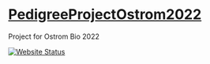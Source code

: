 # [PedigreeProjectOstrom2022](https://srimanachanta.github.io/PedigreeProjectOstrom2022/)
Project for Ostrom Bio 2022

[![Website Status](https://github.com/srimanachanta/PedigreeProjectOstrom2022/actions/workflows/pages/pages-build-deployment/badge.svg)](https://github.com/srimanachanta/PedigreeProjectOstrom2022/actions/workflows/pages/pages-build-deployment)
